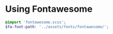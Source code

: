 # Using Fontawesome
```scss
@import 'fontawesome.scss';
$fa-font-path: '../assets/fonts/fontawesome/';  
```